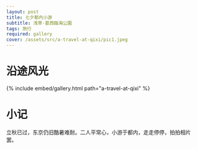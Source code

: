 ```yaml
---
layout: post
title: 七夕都内小游
subtitle: 浅草·葛西臨海公園
tags: 旅行
required: gallery
cover: /assets/src/a-travel-at-qixi/pic1.jpeg
---
```


# 沿途风光

{% include embed/gallery.html path="a-travel-at-qixi" %}

# 小记

立秋已过，东京仍旧酷暑难耐。二人平常心，小游于都内，走走停停，拍拍相片罢。
